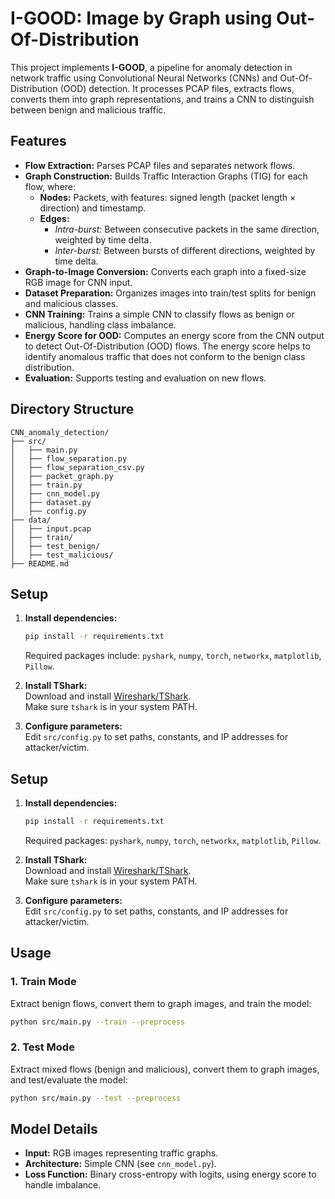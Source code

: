 # I-GOOD: Image by Graph using Out-Of-Distribution

This project implements **I-GOOD**, a pipeline for anomaly detection in network traffic using Convolutional Neural Networks (CNNs) and Out-Of-Distribution (OOD) detection. It processes PCAP files, extracts flows, converts them into graph representations, and trains a CNN to distinguish between benign and malicious traffic.


## Features

- **Flow Extraction:** Parses PCAP files and separates network flows.
- **Graph Construction:** Builds Traffic Interaction Graphs (TIG) for each flow, where:
  - **Nodes:** Packets, with features: signed length (packet length × direction) and timestamp.
  - **Edges:** 
    - *Intra-burst:* Between consecutive packets in the same direction, weighted by time delta.
    - *Inter-burst:* Between bursts of different directions, weighted by time delta.
- **Graph-to-Image Conversion:** Converts each graph into a fixed-size RGB image for CNN input.
- **Dataset Preparation:** Organizes images into train/test splits for benign and malicious classes.
- **CNN Training:** Trains a simple CNN to classify flows as benign or malicious, handling class imbalance.
- **Energy Score for OOD:** Computes an energy score from the CNN output to detect Out-Of-Distribution (OOD) flows. The energy score helps to identify anomalous traffic that does not conform to the benign class distribution.
- **Evaluation:** Supports testing and evaluation on new flows.

## Directory Structure

```
CNN_anomaly_detection/
├── src/
│   ├── main.py
│   ├── flow_separation.py
│   ├── flow_separation_csv.py
│   ├── packet_graph.py
│   ├── train.py
│   ├── cnn_model.py
│   ├── dataset.py
│   ├── config.py
├── data/
│   ├── input.pcap
│   ├── train/
│   ├── test_benign/
│   ├── test_malicious/
├── README.md
```

## Setup

1. **Install dependencies:**
   ```bash
   pip install -r requirements.txt
   ```
   Required packages include: `pyshark`, `numpy`, `torch`, `networkx`, `matplotlib`, `Pillow`.

1. **Install TShark:**  
   Download and install [Wireshark/TShark](https://www.wireshark.org/download.html).  
   Make sure `tshark` is in your system PATH.

1. **Configure parameters:**  
   Edit `src/config.py` to set paths, constants, and IP addresses for attacker/victim.

## Setup

1. **Install dependencies:**
   ```bash
   pip install -r requirements.txt
   ```
   Required packages: `pyshark`, `numpy`, `torch`, `networkx`, `matplotlib`, `Pillow`.

2. **Install TShark:**  
   Download and install [Wireshark/TShark](https://www.wireshark.org/download.html).  
   Make sure `tshark` is in your system PATH.

3. **Configure parameters:**  
   Edit `src/config.py` to set paths, constants, and IP addresses for attacker/victim.

## Usage

### 1. Train Mode

Extract benign flows, convert them to graph images, and train the model:
```bash
python src/main.py --train --preprocess
```

### 2. Test Mode

Extract mixed flows (benign and malicious), convert them to graph images, and test/evaluate the model:
```bash
python src/main.py --test --preprocess
```

## Model Details

- **Input:** RGB images representing traffic graphs.
- **Architecture:** Simple CNN (see `cnn_model.py`).
- **Loss Function:** Binary cross-entropy with logits, using energy score to handle imbalance.